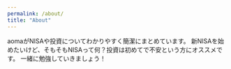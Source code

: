 ```yaml
---
permalink: /about/
title: "About"
---
```


aomaがNISAや投資についてわかりやすく簡潔にまとめています。
新NISAを始めたいけど、そもそもNISAって何？投資は初めてで不安という方にオススメです。
一緒に勉強していきましょう！